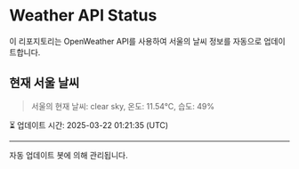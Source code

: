
# Weather API Status

이 리포지토리는 OpenWeather API를 사용하여 서울의 날씨 정보를 자동으로 업데이트합니다.

## 현재 서울 날씨
> 서울의 현재 날씨: clear sky, 온도: 11.54°C, 습도: 49%

⏳ 업데이트 시간: 2025-03-22 01:21:35 (UTC)

---
자동 업데이트 봇에 의해 관리됩니다.
